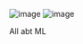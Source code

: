 

![image](https://github.com/trohit/ml/assets/466385/9f9eddc5-c4b1-4a38-96b7-24b4506a6f80)
![image](https://github.com/trohit/ml/assets/466385/c0cf1026-601c-4683-962b-1ad9284bc40d)

All abt ML
